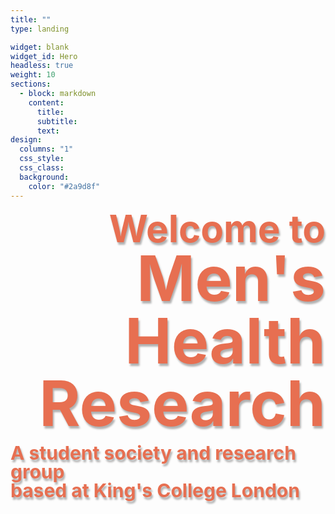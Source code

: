 ```yaml
---
title: ""
type: landing

widget: blank
widget_id: Hero
headless: true
weight: 10
sections:
  - block: markdown
    content:
      title: 
      subtitle: 
      text: 
design:
  columns: "1"
  css_style:
  css_class:
  background:
    color: "#2a9d8f"
---
```

<p style="text-align:right; line-height:1; text-shadow: 2px 4px 3px rgba(0,0,0,0.3);">
<span style="color:#e76f51;font-weight:700;font-size:60px">
    Welcome to
</span>
<br>
<span style="color:#e76f51;font-weight:700;font-size:100px">
    Men's Health Research
</span>
</p>
<p style="text-align:left; line-height:1; text-shadow: 2px 4px 3px rgba(0,0,0,0.3);">
<span style="color:#e76f51;font-weight:700;font-size:30px">
    A student society and research group 
<br>based at King's College London
</span>
</p>
